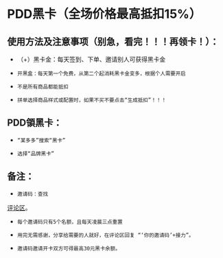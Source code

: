 # PDD黑卡（全场价格最高抵扣15%）
## 使用方法及注意事项（别急，看完！！！再领卡！）：
- （+）黑卡金：每天签到、下单、邀请别人可获得黑卡金
-     开黑盒：每天第一个免费，从第二个起消耗黑卡金变多，根据个人需要开启
-     不是所有商品都能抵扣
-     拼单选择商品样式或配置时，如果不买不要点击“生成抵扣”！！！
## 
## PDD領黑卡：
-     “某多多”搜索“黑卡”
-     选择“品牌黑卡”
##
## 备注：
-     邀请码：查找
[评论区](https://gist.github.com/icems/62f5eaa3ca125830ee1e26cea3107503)。
-     每个邀请码只有5个名额，且每天凌晨三点重置
-     用完无需感谢，分享给需要的人就好，在评论区回复 “‘你的邀请码’+接力”。
-     邀请码邀请开卡双方可得最高30元黑卡余额。
